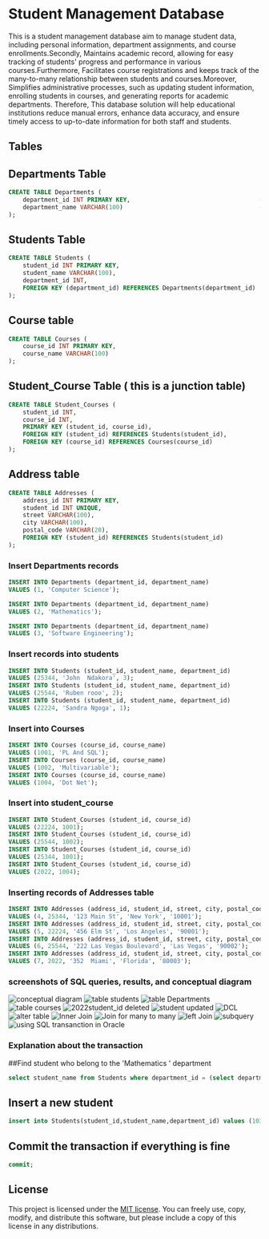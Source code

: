# Student Management Database

This is a student management database aim to manage student data, including personal information, department assignments, and course enrollments.Secondly, Maintains academic record, allowing for easy tracking of students' progress and performance in various courses.Furthermore, Facilitates course registrations and keeps track of the many-to-many relationship between students and courses.Moreover, Simplifies administrative processes, such as updating student information, enrolling students in courses, and generating reports for academic departments. Therefore, This database solution will help educational institutions reduce manual errors, enhance data accuracy, and ensure timely access to up-to-date information for both staff and students.
## Tables
## Departments Table
```sql
CREATE TABLE Departments (
    department_id INT PRIMARY KEY,                                    -- This is a unique key of each department
    department_name VARCHAR(100)                                      -- name of the department
);
```
## Students Table
```sql
CREATE TABLE Students (
    student_id INT PRIMARY KEY,                                        -- This is a unique identifier of each student
    student_name VARCHAR(100),                                         -- name of the student
    department_id INT,                                                 -- Foreign key referencing the table of department
    FOREIGN KEY (department_id) REFERENCES Departments(department_id)  -- Initiating the relationship with the table of the department
);
```
## Course table
```sql
CREATE TABLE Courses (
    course_id INT PRIMARY KEY,                                         --A unique identifier of each course
    course_name VARCHAR(100)                                           -- Name of the course
);
```
## Student_Course Table ( this is a junction table)

```sql
CREATE TABLE Student_Courses (
    student_id INT,                                                    -- This is the junction table so it includes student unique key and course unique key
    course_id INT,                                                     -- Foreign key referencing course table and student table
    PRIMARY KEY (student_id, course_id),
    FOREIGN KEY (student_id) REFERENCES Students(student_id),          -- Initiating the relationship with the table student
    FOREIGN KEY (course_id) REFERENCES Courses(course_id)              -- Initiating the relationship with the table course
);
```
## Address table
```sql
CREATE TABLE Addresses (
    address_id INT PRIMARY KEY,                                        --Unique identifier of each address table
    student_id INT UNIQUE,                                             -- Foreign key referencing student table
    street VARCHAR(100),                                               -- name of the street 
    city VARCHAR(100),                                                 -- name of the city
    postal_code VARCHAR(20),                                           -- the postal code of that city
    FOREIGN KEY (student_id) REFERENCES Students(student_id)           -- Initiating the relationship with the table of student
);
```

### Insert Departments records
```sql
INSERT INTO Departments (department_id, department_name)               -- Inserting Computer science department
VALUES (1, 'Computer Science');

INSERT INTO Departments (department_id, department_name)               -- Inserting Mathematics department
VALUES (2, 'Mathematics');

INSERT INTO Departments (department_id, department_name)               -- Inserting Software Engineering department
VALUES (3, 'Software Engineering');

```
### Insert records into students

```sql
INSERT INTO Students (student_id, student_name, department_id)          -- Inserting John
VALUES (25344, 'John  Ndakora', 3);
INSERT INTO Students (student_id, student_name, department_id)          -- Inserting Ruben
VALUES (25544, 'Ruben rooo', 2);
INSERT INTO Students (student_id, student_name, department_id)          -- Inserting Sandra as a student
VALUES (22224, 'Sandra Ngoga', 1);
```
### Insert into Courses
```sql
INSERT INTO Courses (course_id, course_name)                            -- Inserting PL AND SQL course
VALUES (1001, 'PL And SQL');
INSERT INTO Courses (course_id, course_name)                            -- Inserting Multivariable
VALUES (1002, 'Multivariable');
INSERT INTO Courses (course_id, course_name)                            -- Inserting Dot net course
VALUES (1004, 'Dot Net');
```
### Insert into student_course
```sql
INSERT INTO Student_Courses (student_id, course_id)
VALUES (22224, 1001);
INSERT INTO Student_Courses (student_id, course_id)
VALUES (25544, 1002);
INSERT INTO Student_Courses (student_id, course_id)
VALUES (25344, 1001);
INSERT INTO Student_Courses (student_id, course_id)
VALUES (2022, 1004);
```
### Inserting records of Addresses table
```sql
INSERT INTO Addresses (address_id, student_id, street, city, postal_code)                   --Inserting the address of a student called John
VALUES (4, 25344, '123 Main St', 'New York', '10001');
INSERT INTO Addresses (address_id, student_id, street, city, postal_code)                   -- Inserting the address of Sandra
VALUES (5, 22224, '456 Elm St', 'Los Angeles', '90001');
INSERT INTO Addresses (address_id, student_id, street, city, postal_code)                   -- Inserting the address of Ruben
VALUES (6, 25544, '222 Las Vegas Boulevard', 'Las Vegas', '90002');
INSERT INTO Addresses (address_id, student_id, street, city, postal_code)                   --Inserting the address of Ndakora
VALUES (7, 2022, '352  Miami', 'Florida', '80003');
```
### screenshots of  SQL queries, results, and  conceptual diagram
![conceptual diagram](https://github.com/user-attachments/assets/42b1855e-1e0e-46b4-ab87-655b80ec3890)
![table students](https://github.com/user-attachments/assets/f7d1c849-9208-46c1-80ff-a7cf4b2df57b)
![table Departments](https://github.com/user-attachments/assets/cfb9097d-beda-4871-a41e-187dca008e69)
![table courses](https://github.com/user-attachments/assets/cc4928f4-85e3-4313-8b9a-feedcb792733)
![2022student_id  deleted](https://github.com/user-attachments/assets/7904295a-b1ef-4c6d-99ad-b5a5f99fb8e2)
![student updated](https://github.com/user-attachments/assets/e5e54baf-0af1-4bcf-b07f-cb8eb99dd6d3)
![DCL](https://github.com/user-attachments/assets/19c6f8b6-7954-4c6a-8684-3e1ce76bdf6f)
![alter table](https://github.com/user-attachments/assets/20ba4ac3-e67a-4de7-b4fe-391df5a60c86)
![Inner Join](https://github.com/user-attachments/assets/7349d4bf-716d-4b7b-a46e-6fbc65c277e9)
![Join for many to many](https://github.com/user-attachments/assets/ba713149-13c7-4d5c-b886-e44a010c7da8)
![left Join](https://github.com/user-attachments/assets/26484b4a-97d9-4021-8d6d-784c84254c84)
![subquery](https://github.com/user-attachments/assets/3ccf477c-26f2-4f25-a76b-9215a7b4e4dd)
![using SQL transanction in Oracle](https://github.com/user-attachments/assets/a0d3a6c1-aa02-485b-9466-4305248270f4)

### Explanation about the transaction

##Find student who belong to the 'Mathematics ' department
```sql
select student_name from Students where department_id = (select department_id from Departments where department_name = 'Mathematics');
```
## Insert a new student
```sql
insert into Students(student_id,student_name,department_id) values (103, 'Alice Johnson',2);
```
## Commit the transaction if everything is fine
```sql
commit;
```
## License

This project is licensed under the [MIT license](https://opensource.org/licenses/MIT). You can freely use, copy, modify, and distribute this software, but please include a copy of this license in any distributions.


